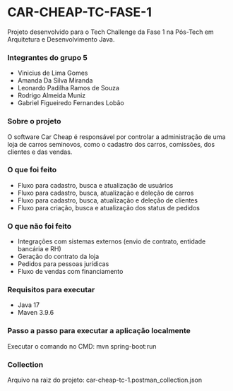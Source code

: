 # CAR-CHEAP-TC-FASE-1

Projeto desenvolvido para o Tech Challenge da Fase 1 na Pós-Tech em Arquitetura e Desenvolvimento Java.

### Integrantes do grupo 5
- Vinicius de Lima Gomes
- Amanda Da Silva Miranda
- Leonardo Padilha Ramos de Souza
- Rodrigo Almeida Muniz
- Gabriel Figueiredo Fernandes Lobão

### Sobre o projeto
O software Car Cheap é responsável por controlar a administração de uma loja de carros seminovos, como o cadastro dos carros, comissões, dos clientes e das vendas.

### O que foi feito
- Fluxo para cadastro, busca e atualização de usuários
- Fluxo para cadastro, busca, atualização e deleção de carros
- Fluxo para cadastro, busca, atualização e deleção de clientes
- Fluxo para criação, busca e atualização dos status de pedidos

### O que não foi feito
- Integrações com sistemas externos (envio de contrato, entidade bancária e RH)
- Geração do contrato da loja
- Pedidos para pessoas jurídicas
- Fluxo de vendas com financiamento

### Requisitos para executar
- Java 17
- Maven 3.9.6

### Passo a passo para executar a aplicação localmente
Executar o comando no CMD: mvn spring-boot:run

### Collection
Arquivo na raiz do projeto: car-cheap-tc-1.postman_collection.json